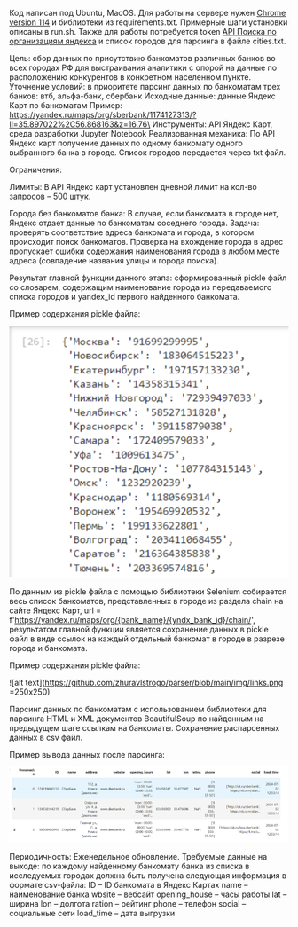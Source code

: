 Код написан под Ubuntu, MacOS. 
Для работы на сервере нужен [Chrome version 114](https://mirror.cs.uchicago.edu/google-chrome/pool/main/g/google-chrome-stable/) и библиотеки из requirements.txt. 
Примерные шаги установки описаны в run.sh.
Также для работы потребуется token [API Поиска по организациям яндекса](https://developer.tech.yandex.ru/services/12) и список городов для парсинга в файле cities.txt.

Цель: сбор данных по присутствию банкоматов различных банков во всех городах РФ для выстраивания аналитики с опорой на данные по расположению конкурентов в конкретном населенном пункте.
Уточнение условий: в приоритете парсинг данных по банкоматам трех банков: втб, альфа-банк, сбербанк
Исходные данные: данные Яндекс Карт по банкоматам
Пример: https://yandex.ru/maps/org/sberbank/1174127313/?ll=35.897022%2C56.868163&z=16.76\
Инструменты: API Яндекс Карт, среда разработки Jupyter Notebook
Реализованная механика:
По API Яндекс карт получение данных по одному банкомату одного выбранного банка в городе. Список городов передается через txt файл.

Ограничения:

Лимиты: В API Яндекс карт установлен дневной лимит на кол-во запросов – 500 штук.

Города без банкоматов банка: В случае, если банкомата в городе нет, Яндекс отдает данные по банкоматам соседнего города. Задача: проверять соответствие адреса банкомата и города, в котором происходит поиск банкоматов. Проверка на вхождение города в адрес пропускает ошибки содержания наименования города в любом месте адреса (совпадение названия улицы и города поиска).

Результат главной функции данного этапа: сформированный pickle файл со словарем, содержащим наименование города из передаваемого списка городов и yandex_id первого найденного банкомата.

Пример содержания pickle файла:

![alt text](https://github.com/zhuravlstrogo/parser/blob/main/img/dict.png)


По данным из pickle файла с помощью библиотеки Selenium собирается весь список банкоматов, представленных в городе из раздела chain на сайте Яндекс Карт, url = f'https://yandex.ru/maps/org/{bank_name}/{yndx_bank_id}/chain/', результатом главной функции является сохранение данных в pickle файл в виде ссылок на каждый отдельный банкомат в городе в разрезе города и банкомата.

Пример содержания pickle файла:

![alt text](https://github.com/zhuravlstrogo/parser/blob/main/img/links.png =250x250)

Парсинг данных по банкоматам с использованием библиотеки для парсинга HTML и XML документов BeautifulSoup по найденным на предыдущем шаге ссылкам на банкоматы. Сохранение распарсенных данных в csv файл. 

Пример вывода данных после парсинга:

![alt text](https://github.com/zhuravlstrogo/parser/blob/main/img/df.png)

Периодичность: Еженедельное обновление.
Требуемые данные на выходе: по каждому найденному банкомату банка из списка в исследуемых городах должна быть получена следующая информация в формате csv-файла:
ID – ID банкомата в Яндекс Картах
name – наименование банка
wbsite – вебсайт
opening_house – часы работы
lat – ширина
lon – долгота
ration – рейтинг
phone – телефон
social – социальные сети
load_time – дата выгрузки